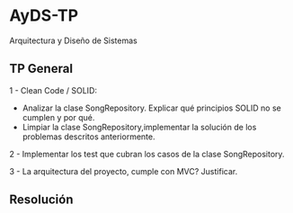 # AyDS-TP

Arquitectura y Diseño de Sistemas  

## TP General

1 - Clean Code / SOLID:
- Analizar la clase SongRepository. Explicar qué principios SOLID no se cumplen y por qué. 
- Limpiar la clase SongRepository,implementar la solución de los problemas descritos anteriormente.

2 - Implementar los test que cubran los casos de la clase SongRepository.

3 - La arquitectura del proyecto, cumple con MVC? Justificar.
 

## Resolución

